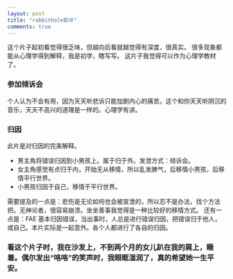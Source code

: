 ```yaml
---
layout: post
title: "rabbithole影评" 
comments: true
---
```


这个片子起初看觉得很乏味，但越向后看就越觉得有深度，很真实。
很多现象都能从心理学得到解释，我是初学，瞎写写。
这片子我觉得可以作为心理学教材了。

### 参加倾诉会

个人认为不会有用，因为天天听悲诉只能加剧内心的痛苦。这个和你天天听阴沉的音乐，天天不高兴的道理是一样的。心理学有讲。

### 归因

此片是对归因的完美解释。

* 男主角将错误归因到小男孩上。属于归于外。发泄方式：倾诉会。
* 女主角感觉有点归于内，开始无从移情，所以乱发脾气，后移情小男孩，后移情平行世界。
* 小男孩归因于自己，移情于平行世界。

需要提及的一点是：悲伤是无论如何也会被宣泄的，所以忍不是办法，找个方法把。无神论者，很容易崩溃。坐坐善事我觉得是一种比较好的移情方式。
还有一点是：FAE 基本归因错误，当出事时，人总是进行错误归因，把错误归于他人，或自己。本片实际是一起意外。各个人都进行了各自的归因。

### 看这个片子时，我在沙发上，不到两个月的女儿趴在我的肩上，睡着。偶尔发出“咯咯”的笑声时，我眼眶湿润了，真的希望她一生平安。
